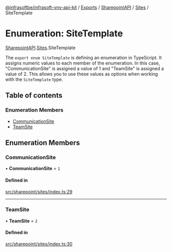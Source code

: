 [@infrasoftbe/infrasoft-vnv-api-kit](../README.md) / [Exports](../modules.md) / [SharepointAPI](../modules/SharepointAPI.md) / [Sites](../modules/SharepointAPI.Sites.md) / SiteTemplate

# Enumeration: SiteTemplate

[SharepointAPI](../modules/SharepointAPI.md).[Sites](../modules/SharepointAPI.Sites.md).SiteTemplate

The `export enum SiteTemplate` is defining an enumeration in TypeScript. It assigns numeric values
to each member of the enumeration. In this case, "CommunicationSite" is assigned a value of 1 and
"TeamSite" is assigned a value of 2. This allows you to use these values as options when working
with the `SiteTemplate` type.

## Table of contents

### Enumeration Members

- [CommunicationSite](SharepointAPI.Sites.SiteTemplate.md#communicationsite)
- [TeamSite](SharepointAPI.Sites.SiteTemplate.md#teamsite)

## Enumeration Members

### CommunicationSite

• **CommunicationSite** = ``1``

#### Defined in

[src/sharepoint/sites/index.ts:29](https://github.com/infrasoftbe/Infrasoft-vnv-api-kit/blob/63c0e77/src/sharepoint/sites/index.ts#L29)

___

### TeamSite

• **TeamSite** = ``2``

#### Defined in

[src/sharepoint/sites/index.ts:30](https://github.com/infrasoftbe/Infrasoft-vnv-api-kit/blob/63c0e77/src/sharepoint/sites/index.ts#L30)
